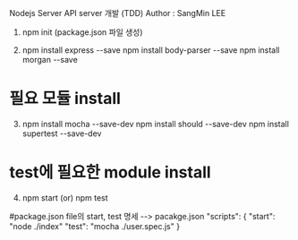 Nodejs Server API server 개발 (TDD)
Author : SangMin LEE

1.  npm init (package.json 파일 생성)

2.  npm install express --save
    npm install body-parser --save
    npm install morgan --save
# 필요 모듈 install

3.  npm install mocha --save-dev
    npm install should --save-dev
    npm install supertest --save-dev
# test에 필요한 module install

4.  npm start (or) npm test
    
#package.json file의 start, test 명세 
    --> pacakge.json 
    "scripts": {
        "start": "node ./index"
        "test": "mocha ./user.spec.js"
    }
    
    
